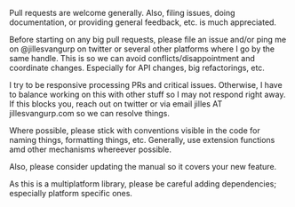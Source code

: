 Pull requests are welcome generally. Also, filing issues, doing documentation, or providing general feedback, etc. is much appreciated.

Before starting on any big pull requests, please file an issue and/or ping me on @jillesvangurp on twitter or several other platforms where I go by the same handle. This is so we can avoid conflicts/disappointment and coordinate changes. Especially for API changes, big refactorings, etc.

I try to be responsive processing PRs and critical issues. Otherwise, I have to balance working on this with other stuff so I may not respond right away. If this blocks you, reach out on twitter or via email jilles AT jillesvangurp.com so we can resolve things.

Where possible, please stick with conventions visible in the code for naming things, formatting things, etc. Generally, use extension functions amd other mechanisms whereever possible.

Also, please consider updating the manual so it covers your new feature.

As this is a multiplatform library, please be careful adding dependencies; especially platform specific ones.
